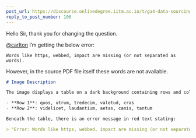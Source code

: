 ```yaml
---
post_url: https://discourse.onlinedegree.iitm.ac.in/t/ga4-data-sourcing-discussion-thread-tds-jan-2025/165959/135
reply_to_post_number: 106
---
```

Hello Sir, thank you for changing the question.

[@carlton](/u/carlton) I’m getting the below error:

```
Words like https, webbed, impact are missing (or not separated as words). 

```

However, in the source PDF file itself these words are not available.

```markdown
# Image Description

The image displays a table on a dark background containing rows and columns of Latin words. The words included are:

- **Row 1**: quos, utrum, tredecim, valetud, cras
- **Row 2**: videlicet, laudantium, aetas, canis, tantum

Beneath the table, there is an error message in red text stating: 

> "Error: Words like https, webbed, impact are missing (or not separated as words)."
```